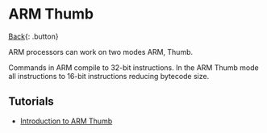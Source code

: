 # ARM Thumb

[Back](../../index.md#arm){: .button}

ARM processors can work on two modes ARM, Thumb.

Commands in ARM compile to 32-bit instructions. In the ARM Thumb mode all instructions to 16-bit instructions reducing bytecode size.

## Tutorials

- [Introduction to ARM Thumb](https://www.chibialiens.com/arm/thumb.php)
